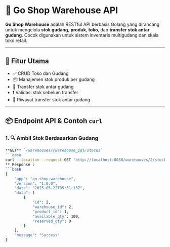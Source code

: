 # 🏪 Go Shop Warehouse API

**Go Shop Warehouse** adalah RESTful API berbasis Golang yang dirancang untuk mengelola **stok gudang**, **produk**, **toko**, dan **transfer stok antar gudang**. Cocok digunakan untuk sistem inventaris multigudang dan skala toko retail.

---

## 🚀 Fitur Utama

- ✅ CRUD Toko dan Gudang
- 📦 Manajemen stok produk per gudang
- 🔄 Transfer stok antar gudang
- ❗ Validasi stok sebelum transfer
- 📅 Riwayat transfer stok antar gudang

---

## 📦 Endpoint API & Contoh `curl`

### 1. 🔍 Ambil Stok Berdasarkan Gudang
```markdown
**GET** `/warehouses/{warehouse_id}/stocks`
```bash
curl --location --request GET 'http://localhost:8080/warehouses/2/stocks'
** Response :
```bash
{
    "app": "go-shop-warehouse",
    "version": "1.0.0",
    "date": "2025-05-22T05:51:13Z",
    "data": [
        {
            "id": 2,
            "warehouse_id": 2,
            "product_id": 1,
            "available_qty": 100,
            "reserved_qty": 0
        }
    ],
    "message": "Success"
}
